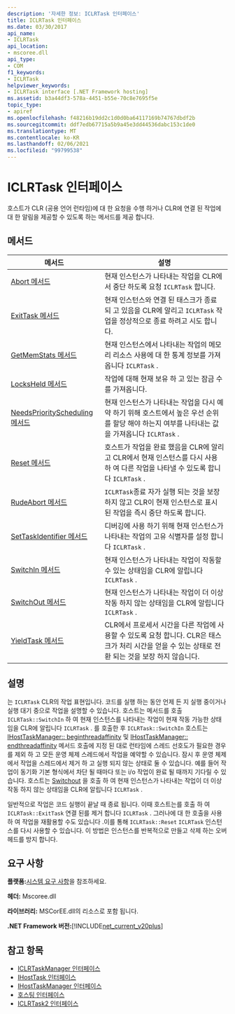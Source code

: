 ```yaml
---
description: '자세한 정보: ICLRTask 인터페이스'
title: ICLRTask 인터페이스
ms.date: 03/30/2017
api_name:
- ICLRTask
api_location:
- mscoree.dll
api_type:
- COM
f1_keywords:
- ICLRTask
helpviewer_keywords:
- ICLRTask interface [.NET Framework hosting]
ms.assetid: b3a44df3-578a-4451-b55e-70c8e7695f5e
topic_type:
- apiref
ms.openlocfilehash: f48216b19dd2c1d0d0ba64117169b74767dbdf2b
ms.sourcegitcommit: ddf7edb67715a5b9a45e3dd44536dabc153c1de0
ms.translationtype: MT
ms.contentlocale: ko-KR
ms.lasthandoff: 02/06/2021
ms.locfileid: "99799538"
---
```

# <a name="iclrtask-interface"></a>ICLRTask 인터페이스

호스트가 CLR (공용 언어 런타임)에 대 한 요청을 수행 하거나 CLR에 연결 된 작업에 대 한 알림을 제공할 수 있도록 하는 메서드를 제공 합니다.  
  
## <a name="methods"></a>메서드  
  
|메서드|설명|  
|------------|-----------------|  
|[Abort 메서드](iclrtask-abort-method.md)|현재 인스턴스가 나타내는 작업을 CLR에서 중단 하도록 요청 `ICLRTask` 합니다.|  
|[ExitTask 메서드](iclrtask-exittask-method.md)|현재 인스턴스와 연결 된 태스크가 종료 되 고 있음을 CLR에 알리고 `ICLRTask` 작업을 정상적으로 종료 하려고 시도 합니다.|  
|[GetMemStats 메서드](iclrtask-getmemstats-method.md)|현재 인스턴스에서 나타내는 작업의 메모리 리소스 사용에 대 한 통계 정보를 가져옵니다 `ICLRTask` .|  
|[LocksHeld 메서드](iclrtask-locksheld-method.md)|작업에 대해 현재 보유 하 고 있는 잠금 수를 가져옵니다.|  
|[NeedsPriorityScheduling 메서드](iclrtask-needspriorityscheduling-method.md)|현재 인스턴스가 나타내는 작업을 다시 예약 하기 위해 호스트에서 높은 우선 순위를 할당 해야 하는지 여부를 나타내는 값을 가져옵니다 `ICLRTask` .|  
|[Reset 메서드](iclrtask-reset-method.md)|호스트가 작업을 완료 했음을 CLR에 알리고 CLR에서 현재 인스턴스를 다시 사용 하 여 다른 작업을 나타낼 수 있도록 합니다 `ICLRTask` .|  
|[RudeAbort 메서드](iclrtask-rudeabort-method.md)|`ICLRTask`종료 자가 실행 되는 것을 보장 하지 않고 CLR이 현재 인스턴스로 표시 된 작업을 즉시 중단 하도록 합니다.|  
|[SetTaskIdentifier 메서드](iclrtask-settaskidentifier-method.md)|디버깅에 사용 하기 위해 현재 인스턴스가 나타내는 작업의 고유 식별자를 설정 합니다 `ICLRTask` .|  
|[SwitchIn 메서드](iclrtask-switchin-method.md)|현재 인스턴스가 나타내는 작업이 작동할 수 있는 상태임을 CLR에 알립니다 `ICLRTask` .|  
|[SwitchOut 메서드](iclrtask-switchout-method.md)|현재 인스턴스가 나타내는 작업이 더 이상 작동 하지 않는 상태임을 CLR에 알립니다 `ICLRTask` .|  
|[YieldTask 메서드](iclrtask-yieldtask-method.md)|CLR에서 프로세서 시간을 다른 작업에 사용할 수 있도록 요청 합니다. CLR은 태스크가 처리 시간을 얻을 수 있는 상태로 전환 되는 것을 보장 하지 않습니다.|  
  
## <a name="remarks"></a>설명  

 는 `ICLRTask` CLR의 작업 표현입니다. 코드를 실행 하는 동안 언제 든 지 실행 중이거나 실행 대기 중으로 작업을 설명할 수 있습니다. 호스트는 메서드를 호출 `ICLRTask::SwitchIn` 하 여 현재 인스턴스를 나타내는 작업이 현재 작동 가능한 상태 임을 CLR에 알립니다 `ICLRTask` . 를 호출한 후 `ICLRTask::SwitchIn` 호스트는 [IHostTaskManager:: beginthreadaffinity](ihosttaskmanager-beginthreadaffinity-method.md) 및 [IHostTaskManager:: endthreadaffinity](ihosttaskmanager-endthreadaffinity-method.md) 메서드 호출에 지정 된 대로 런타임에 스레드 선호도가 필요한 경우를 제외 하 고 모든 운영 체제 스레드에서 작업을 예약할 수 있습니다. 잠시 후 운영 체제에서 작업을 스레드에서 제거 하 고 실행 되지 않는 상태로 둘 수 있습니다. 예를 들어 작업이 동기화 기본 형식에서 차단 될 때마다 또는 i/o 작업이 완료 될 때까지 기다릴 수 있습니다. 호스트는 [Switchout](iclrtask-switchout-method.md) 을 호출 하 여 현재 인스턴스가 나타내는 작업이 더 이상 작동 하지 않는 상태임을 CLR에 알립니다 `ICLRTask` .  
  
 일반적으로 작업은 코드 실행이 끝날 때 종료 됩니다. 이때 호스트는를 호출 하 여 `ICLRTask::ExitTask` 연결 된를 제거 합니다 `ICLRTask` . 그러나에 대 한 호출을 사용 하 여 작업을 재활용할 수도 있습니다 .이를 통해 `ICLRTask::Reset` `ICLRTask` 인스턴스를 다시 사용할 수 있습니다. 이 방법은 인스턴스를 반복적으로 만들고 삭제 하는 오버 헤드를 방지 합니다.  
  
## <a name="requirements"></a>요구 사항  

 **플랫폼:**[시스템 요구 사항](../../get-started/system-requirements.md)을 참조하세요.  
  
 **헤더:** Mscoree.dll  
  
 **라이브러리:** MSCorEE.dll의 리소스로 포함 됩니다.  
  
 **.NET Framework 버전:**[!INCLUDE[net_current_v20plus](../../../../includes/net-current-v20plus-md.md)]  
  
## <a name="see-also"></a>참고 항목

- [ICLRTaskManager 인터페이스](iclrtaskmanager-interface.md)
- [IHostTask 인터페이스](ihosttask-interface.md)
- [IHostTaskManager 인터페이스](ihosttaskmanager-interface.md)
- [호스팅 인터페이스](hosting-interfaces.md)
- [ICLRTask2 인터페이스](iclrtask2-interface.md)
